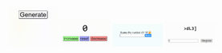<img src="1_random_number_generator/random_number_generator_DEMO.gif" height="20%" width="20%" />
<img src="2_counter/counter_DEMO.gif" height="20%" width="20%" />
<img src="3_number guesser/number_guesser_DEMO.gif" height="20%" width="20%" />
<img src="4_password_generator/password_generator_DEMO.gif" height="20%" width="20%" />





